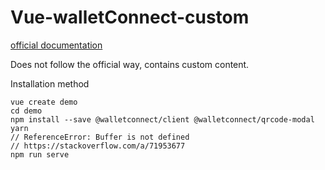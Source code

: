 # Vue-walletConnect-custom
[official documentation](https://docs.walletconnect.com/quick-start/dapps/client)

Does not follow the official way, contains custom content. 

Installation method
```
vue create demo
cd demo
npm install --save @walletconnect/client @walletconnect/qrcode-modal
yarn
// ReferenceError: Buffer is not defined
// https://stackoverflow.com/a/71953677
npm run serve
```
